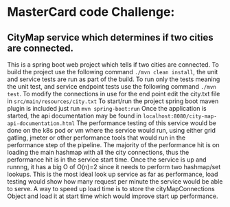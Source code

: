 # MasterCard code Challenge: 
## CityMap service which determines if two cities are connected.

This is a spring boot web project which tells if two cities are connected.
To build the project use the following command `./mvn clean install`, the unit and service tests are run as part of the build.
To run only the tests meaning the unit test, and service endpoint tests use the following command `./mvn test`.
To modify the connections in use for the end point edit the city.txt file in `src/main/resources/city.txt`
To start/run the project spring boot maven plugin is included just run `mvn spring-boot:run`
Once the application is started, the api documentation may be found in `localhost:8080/city-map-api-documentation.html`
The performance testing of this service would be done on the k8s pod or vm where the service would run,
using either grid gatling, jmeter or other performance tools that would run in the performance step of the pipeline. The majority
of the performance hit is on loading the main hashmap with all the city connections, thus the performance hit is in the service start time.
Once the service is up and runnng, it has a big O of O(n)=2 since it needs to perform two hashmap/set lookups. This is the most ideal
look up service as far as performance, load testing would show how many request per minute the service would be able
to serve. A way to speed up load time is to store the cityMapConnections Object and load it at start time which would
improve start up performance.
